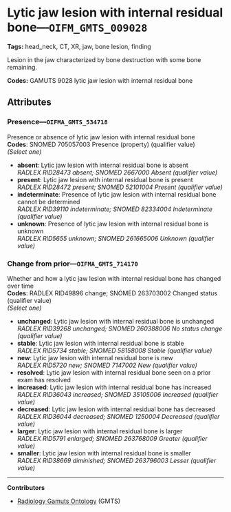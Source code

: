 # Lytic jaw lesion with internal residual bone—`OIFM_GMTS_009028`

**Tags:** head_neck, CT, XR, jaw, bone lesion, finding

Lesion in the jaw characterized by bone destruction with some bone remaining.

**Codes:** GAMUTS 9028 lytic jaw lesion with internal residual bone

## Attributes

### Presence—`OIFMA_GMTS_534718`

Presence or absence of lytic jaw lesion with internal residual bone  
**Codes**: SNOMED 705057003 Presence (property) (qualifier value)  
*(Select one)*

- **absent**: Lytic jaw lesion with internal residual bone is absent  
_RADLEX RID28473 absent; SNOMED 2667000 Absent (qualifier value)_
- **present**: Lytic jaw lesion with internal residual bone is present  
_RADLEX RID28472 present; SNOMED 52101004 Present (qualifier value)_
- **indeterminate**: Presence of lytic jaw lesion with internal residual bone cannot be determined  
_RADLEX RID39110 indeterminate; SNOMED 82334004 Indeterminate (qualifier value)_
- **unknown**: Presence of lytic jaw lesion with internal residual bone is unknown  
_RADLEX RID5655 unknown; SNOMED 261665006 Unknown (qualifier value)_

### Change from prior—`OIFMA_GMTS_714170`

Whether and how a lytic jaw lesion with internal residual bone has changed over time  
**Codes**: RADLEX RID49896 change; SNOMED 263703002 Changed status (qualifier value)  
*(Select one)*

- **unchanged**: Lytic jaw lesion with internal residual bone is unchanged  
_RADLEX RID39268 unchanged; SNOMED 260388006 No status change (qualifier value)_
- **stable**: Lytic jaw lesion with internal residual bone is stable  
_RADLEX RID5734 stable; SNOMED 58158008 Stable (qualifier value)_
- **new**: Lytic jaw lesion with internal residual bone is new  
_RADLEX RID5720 new; SNOMED 7147002 New (qualifier value)_
- **resolved**: Lytic jaw lesion with internal residual bone seen on a prior exam has resolved  
- **increased**: Lytic jaw lesion with internal residual bone has increased  
_RADLEX RID36043 increased; SNOMED 35105006 Increased (qualifier value)_
- **decreased**: Lytic jaw lesion with internal residual bone has decreased  
_RADLEX RID36044 decreased; SNOMED 1250004 Decreased (qualifier value)_
- **larger**: Lytic jaw lesion with internal residual bone is larger  
_RADLEX RID5791 enlarged; SNOMED 263768009 Greater (qualifier value)_
- **smaller**: Lytic jaw lesion with internal residual bone is smaller  
_RADLEX RID38669 diminished; SNOMED 263796003 Lesser (qualifier value)_

---

**Contributors**

- [Radiology Gamuts Ontology](https://gamuts.net/) (GMTS)